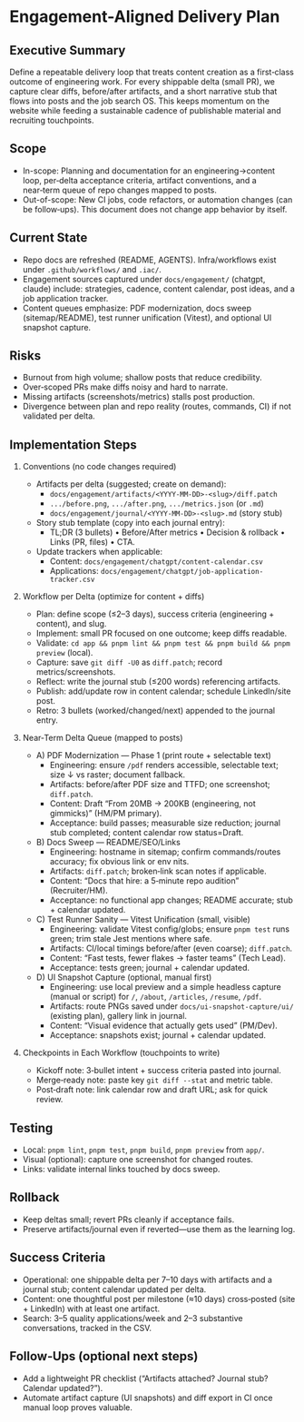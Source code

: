 # Engagement-Aligned Delivery Plan

## Executive Summary

Define a repeatable delivery loop that treats content creation as a first‑class outcome of engineering work. For every shippable delta (small PR), we capture clear diffs, before/after artifacts, and a short narrative stub that flows into posts and the job search OS. This keeps momentum on the website while feeding a sustainable cadence of publishable material and recruiting touchpoints.

## Scope

- In-scope: Planning and documentation for an engineering→content loop, per‑delta acceptance criteria, artifact conventions, and a near‑term queue of repo changes mapped to posts.
- Out-of-scope: New CI jobs, code refactors, or automation changes (can be follow‑ups). This document does not change app behavior by itself.

## Current State

- Repo docs are refreshed (README, AGENTS). Infra/workflows exist under `.github/workflows/` and `.iac/`.
- Engagement sources captured under `docs/engagement/` (chatgpt, claude) include: strategies, cadence, content calendar, post ideas, and a job application tracker.
- Content queues emphasize: PDF modernization, docs sweep (sitemap/README), test runner unification (Vitest), and optional UI snapshot capture.

## Risks

- Burnout from high volume; shallow posts that reduce credibility.
- Over‑scoped PRs make diffs noisy and hard to narrate.
- Missing artifacts (screenshots/metrics) stalls post production.
- Divergence between plan and repo reality (routes, commands, CI) if not validated per delta.

## Implementation Steps

1) Conventions (no code changes required)
   - Artifacts per delta (suggested; create on demand):
     - `docs/engagement/artifacts/<YYYY-MM-DD>-<slug>/diff.patch`
     - `.../before.png`, `.../after.png`, `.../metrics.json` (or `.md`)
     - `docs/engagement/journal/<YYYY-MM-DD>-<slug>.md` (story stub)
   - Story stub template (copy into each journal entry):
     - TL;DR (3 bullets) • Before/After metrics • Decision & rollback • Links (PR, files) • CTA.
   - Update trackers when applicable:
     - Content: `docs/engagement/chatgpt/content-calendar.csv`
     - Applications: `docs/engagement/chatgpt/job-application-tracker.csv`

2) Workflow per Delta (optimize for content + diffs)
   - Plan: define scope (≤2–3 days), success criteria (engineering + content), and slug.
   - Implement: small PR focused on one outcome; keep diffs readable.
   - Validate: `cd app && pnpm lint && pnpm test && pnpm build && pnpm preview` (local).
   - Capture: save `git diff -U0` as `diff.patch`; record metrics/screenshots.
   - Reflect: write the journal stub (≤200 words) referencing artifacts.
   - Publish: add/update row in content calendar; schedule LinkedIn/site post.
   - Retro: 3 bullets (worked/changed/next) appended to the journal entry.

3) Near‑Term Delta Queue (mapped to posts)
   - A) PDF Modernization — Phase 1 (print route + selectable text)
     - Engineering: ensure `/pdf` renders accessible, selectable text; size ↓ vs raster; document fallback.
     - Artifacts: before/after PDF size and TTFD; one screenshot; `diff.patch`.
     - Content: Draft “From 20MB → 200KB (engineering, not gimmicks)” (HM/PM primary).
     - Acceptance: build passes; measurable size reduction; journal stub completed; content calendar row status=Draft.
   - B) Docs Sweep — README/SEO/Links
     - Engineering: hostname in sitemap; confirm commands/routes accuracy; fix obvious link or env nits.
     - Artifacts: `diff.patch`; broken‑link scan notes if applicable.
     - Content: “Docs that hire: a 5‑minute repo audition” (Recruiter/HM).
     - Acceptance: no functional app changes; README accurate; stub + calendar updated.
   - C) Test Runner Sanity — Vitest Unification (small, visible)
     - Engineering: validate Vitest config/globs; ensure `pnpm test` runs green; trim stale Jest mentions where safe.
     - Artifacts: CI/local timings before/after (even coarse); `diff.patch`.
     - Content: “Fast tests, fewer flakes → faster teams” (Tech Lead).
     - Acceptance: tests green; journal + calendar updated.
   - D) UI Snapshot Capture (optional, manual first)
     - Engineering: use local preview and a simple headless capture (manual or script) for `/`, `/about`, `/articles`, `/resume`, `/pdf`.
     - Artifacts: route PNGs saved under `docs/ui-snapshot-capture/ui/` (existing plan), gallery link in journal.
     - Content: “Visual evidence that actually gets used” (PM/Dev).
     - Acceptance: snapshots exist; journal + calendar updated.

4) Checkpoints in Each Workflow (touchpoints to write)
   - Kickoff note: 3‑bullet intent + success criteria pasted into journal.
   - Merge‑ready note: paste key `git diff --stat` and metric table.
   - Post‑draft note: link calendar row and draft URL; ask for quick review.

## Testing

- Local: `pnpm lint`, `pnpm test`, `pnpm build`, `pnpm preview` from `app/`.
- Visual (optional): capture one screenshot for changed routes.
- Links: validate internal links touched by docs sweep.

## Rollback

- Keep deltas small; revert PRs cleanly if acceptance fails.
- Preserve artifacts/journal even if reverted—use them as the learning log.

## Success Criteria

- Operational: one shippable delta per 7–10 days with artifacts and a journal stub; content calendar updated per delta.
- Content: one thoughtful post per milestone (≈10 days) cross‑posted (site + LinkedIn) with at least one artifact.
- Search: 3–5 quality applications/week and 2–3 substantive conversations, tracked in the CSV.

## Follow‑Ups (optional next steps)

- Add a lightweight PR checklist (“Artifacts attached? Journal stub? Calendar updated?”).
- Automate artifact capture (UI snapshots) and diff export in CI once manual loop proves valuable.
